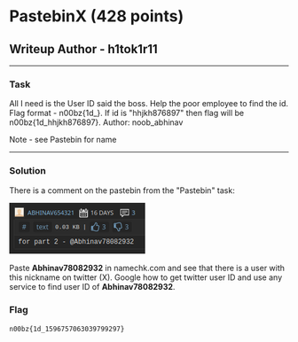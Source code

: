 # PastebinX (428 points)
## Writeup Author - h1tok1r11

---

### Task

All I need is the User ID said the boss. Help the poor employee to find the id. Flag format - n00bz{1d_}. If id is "hhjkh876897" then flag will be n00bz{1d_hhjkh876897}. Author: noob_abhinav

Note - see Pastebin for name

---

### Solution

There is a comment on the pastebin from the "Pastebin" task:

![](./assets/nickname.png)

Paste **Abhinav78082932** in namechk.com and see that there is a user with this nickname on twitter (X). Google how to get twitter user ID and use any service to find user ID of **Abhinav78082932**.

### Flag

```
n00bz{1d_1596757063039799297}
```